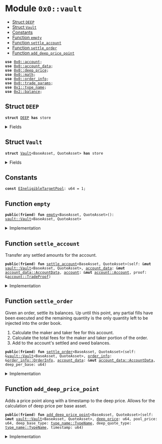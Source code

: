 
<a name="0x0_vault"></a>

# Module `0x0::vault`



-  [Struct `DEEP`](#0x0_vault_DEEP)
-  [Struct `Vault`](#0x0_vault_Vault)
-  [Constants](#@Constants_0)
-  [Function `empty`](#0x0_vault_empty)
-  [Function `settle_account`](#0x0_vault_settle_account)
-  [Function `settle_order`](#0x0_vault_settle_order)
-  [Function `add_deep_price_point`](#0x0_vault_add_deep_price_point)


<pre><code><b>use</b> <a href="account.md#0x0_account">0x0::account</a>;
<b>use</b> <a href="account_data.md#0x0_account_data">0x0::account_data</a>;
<b>use</b> <a href="deep_price.md#0x0_deep_price">0x0::deep_price</a>;
<b>use</b> <a href="math.md#0x0_math">0x0::math</a>;
<b>use</b> <a href="order_info.md#0x0_order_info">0x0::order_info</a>;
<b>use</b> <a href="trade_params.md#0x0_trade_params">0x0::trade_params</a>;
<b>use</b> <a href="dependencies/move-stdlib/type_name.md#0x1_type_name">0x1::type_name</a>;
<b>use</b> <a href="dependencies/sui-framework/balance.md#0x2_balance">0x2::balance</a>;
</code></pre>



<a name="0x0_vault_DEEP"></a>

## Struct `DEEP`



<pre><code><b>struct</b> <a href="vault.md#0x0_vault_DEEP">DEEP</a> <b>has</b> store
</code></pre>



<details>
<summary>Fields</summary>


<dl>
<dt>
<code>dummy_field: bool</code>
</dt>
<dd>

</dd>
</dl>


</details>

<a name="0x0_vault_Vault"></a>

## Struct `Vault`



<pre><code><b>struct</b> <a href="vault.md#0x0_vault_Vault">Vault</a>&lt;BaseAsset, QuoteAsset&gt; <b>has</b> store
</code></pre>



<details>
<summary>Fields</summary>


<dl>
<dt>
<code>base_balance: <a href="dependencies/sui-framework/balance.md#0x2_balance_Balance">balance::Balance</a>&lt;BaseAsset&gt;</code>
</dt>
<dd>

</dd>
<dt>
<code>quote_balance: <a href="dependencies/sui-framework/balance.md#0x2_balance_Balance">balance::Balance</a>&lt;QuoteAsset&gt;</code>
</dt>
<dd>

</dd>
<dt>
<code>deep_balance: <a href="dependencies/sui-framework/balance.md#0x2_balance_Balance">balance::Balance</a>&lt;<a href="vault.md#0x0_vault_DEEP">vault::DEEP</a>&gt;</code>
</dt>
<dd>

</dd>
<dt>
<code><a href="deep_price.md#0x0_deep_price">deep_price</a>: <a href="deep_price.md#0x0_deep_price_DeepPrice">deep_price::DeepPrice</a></code>
</dt>
<dd>

</dd>
</dl>


</details>

<a name="@Constants_0"></a>

## Constants


<a name="0x0_vault_EIneligibleTargetPool"></a>



<pre><code><b>const</b> <a href="vault.md#0x0_vault_EIneligibleTargetPool">EIneligibleTargetPool</a>: u64 = 1;
</code></pre>



<a name="0x0_vault_empty"></a>

## Function `empty`



<pre><code><b>public</b>(<b>friend</b>) <b>fun</b> <a href="vault.md#0x0_vault_empty">empty</a>&lt;BaseAsset, QuoteAsset&gt;(): <a href="vault.md#0x0_vault_Vault">vault::Vault</a>&lt;BaseAsset, QuoteAsset&gt;
</code></pre>



<details>
<summary>Implementation</summary>


<pre><code><b>public</b>(package) <b>fun</b> <a href="vault.md#0x0_vault_empty">empty</a>&lt;BaseAsset, QuoteAsset&gt;(): <a href="vault.md#0x0_vault_Vault">Vault</a>&lt;BaseAsset, QuoteAsset&gt; {
    <a href="vault.md#0x0_vault_Vault">Vault</a> {
        base_balance: <a href="dependencies/sui-framework/balance.md#0x2_balance_zero">balance::zero</a>(),
        quote_balance: <a href="dependencies/sui-framework/balance.md#0x2_balance_zero">balance::zero</a>(),
        deep_balance: <a href="dependencies/sui-framework/balance.md#0x2_balance_zero">balance::zero</a>(),
        <a href="deep_price.md#0x0_deep_price">deep_price</a>: <a href="deep_price.md#0x0_deep_price_empty">deep_price::empty</a>(),
    }
}
</code></pre>



</details>

<a name="0x0_vault_settle_account"></a>

## Function `settle_account`

Transfer any settled amounts for the account.


<pre><code><b>public</b>(<b>friend</b>) <b>fun</b> <a href="vault.md#0x0_vault_settle_account">settle_account</a>&lt;BaseAsset, QuoteAsset&gt;(self: &<b>mut</b> <a href="vault.md#0x0_vault_Vault">vault::Vault</a>&lt;BaseAsset, QuoteAsset&gt;, <a href="account_data.md#0x0_account_data">account_data</a>: &<b>mut</b> <a href="account_data.md#0x0_account_data_AccountData">account_data::AccountData</a>, <a href="account.md#0x0_account">account</a>: &<b>mut</b> <a href="account.md#0x0_account_Account">account::Account</a>, proof: &<a href="account.md#0x0_account_TradeProof">account::TradeProof</a>)
</code></pre>



<details>
<summary>Implementation</summary>


<pre><code><b>public</b>(package) <b>fun</b> <a href="vault.md#0x0_vault_settle_account">settle_account</a>&lt;BaseAsset, QuoteAsset&gt;(
    self: &<b>mut</b> <a href="vault.md#0x0_vault_Vault">Vault</a>&lt;BaseAsset, QuoteAsset&gt;,
    <a href="account_data.md#0x0_account_data">account_data</a>: &<b>mut</b> AccountData,
    <a href="account.md#0x0_account">account</a>: &<b>mut</b> Account,
    proof: &TradeProof,
) {
    <b>let</b> (base_out, quote_out, deep_out, base_in, quote_in, deep_in) = <a href="account_data.md#0x0_account_data">account_data</a>.settle();
    <b>if</b> (base_out &gt; base_in) {
        <b>let</b> <a href="dependencies/sui-framework/balance.md#0x2_balance">balance</a> = self.base_balance.split(base_out - base_in);
        <a href="account.md#0x0_account">account</a>.deposit_with_proof(proof, <a href="dependencies/sui-framework/balance.md#0x2_balance">balance</a>);
    };
    <b>if</b> (quote_out &gt; quote_in) {
        <b>let</b> <a href="dependencies/sui-framework/balance.md#0x2_balance">balance</a> = self.quote_balance.split(quote_out - quote_in);
        <a href="account.md#0x0_account">account</a>.deposit_with_proof(proof, <a href="dependencies/sui-framework/balance.md#0x2_balance">balance</a>);
    };
    <b>if</b> (deep_out &gt; deep_in) {
        <b>let</b> <a href="dependencies/sui-framework/balance.md#0x2_balance">balance</a> = self.deep_balance.split(deep_out - deep_in);
        <a href="account.md#0x0_account">account</a>.deposit_with_proof(proof, <a href="dependencies/sui-framework/balance.md#0x2_balance">balance</a>);
    };
    <b>if</b> (base_in &gt; base_out) {
        <b>let</b> <a href="dependencies/sui-framework/balance.md#0x2_balance">balance</a> = <a href="account.md#0x0_account">account</a>.withdraw_with_proof(proof, base_in - base_out, <b>false</b>);
        self.base_balance.join(<a href="dependencies/sui-framework/balance.md#0x2_balance">balance</a>);
    };
    <b>if</b> (quote_in &gt; quote_out) {
        <b>let</b> <a href="dependencies/sui-framework/balance.md#0x2_balance">balance</a> = <a href="account.md#0x0_account">account</a>.withdraw_with_proof(proof, quote_in - quote_out, <b>false</b>);
        self.quote_balance.join(<a href="dependencies/sui-framework/balance.md#0x2_balance">balance</a>);
    };
    <b>if</b> (deep_in &gt; deep_out) {
        <b>let</b> <a href="dependencies/sui-framework/balance.md#0x2_balance">balance</a> = <a href="account.md#0x0_account">account</a>.withdraw_with_proof(proof, deep_in - deep_out, <b>false</b>);
        self.deep_balance.join(<a href="dependencies/sui-framework/balance.md#0x2_balance">balance</a>);
    };
}
</code></pre>



</details>

<a name="0x0_vault_settle_order"></a>

## Function `settle_order`

Given an order, settle its balances. Up until this point, any partial fills have been executed
and the remaining quantity is the only quantity left to be injected into the order book.
1. Calculate the maker and taker fee for this account.
2. Calculate the total fees for the maker and taker portion of the order.
3. Add to the account's settled and owed balances.


<pre><code><b>public</b>(<b>friend</b>) <b>fun</b> <a href="vault.md#0x0_vault_settle_order">settle_order</a>&lt;BaseAsset, QuoteAsset&gt;(self: &<a href="vault.md#0x0_vault_Vault">vault::Vault</a>&lt;BaseAsset, QuoteAsset&gt;, <a href="order_info.md#0x0_order_info">order_info</a>: &<a href="order_info.md#0x0_order_info_OrderInfo">order_info::OrderInfo</a>, <a href="account_data.md#0x0_account_data">account_data</a>: &<b>mut</b> <a href="account_data.md#0x0_account_data_AccountData">account_data::AccountData</a>, deep_per_base: u64)
</code></pre>



<details>
<summary>Implementation</summary>


<pre><code><b>public</b>(package) <b>fun</b> <a href="vault.md#0x0_vault_settle_order">settle_order</a>&lt;BaseAsset, QuoteAsset&gt;(
    self: &<a href="vault.md#0x0_vault_Vault">Vault</a>&lt;BaseAsset, QuoteAsset&gt;,
    <a href="order_info.md#0x0_order_info">order_info</a>: &OrderInfo,
    <a href="account_data.md#0x0_account_data">account_data</a>: &<b>mut</b> AccountData,
    deep_per_base: u64,
) {
    <b>let</b> base_to_deep = self.<a href="deep_price.md#0x0_deep_price">deep_price</a>.conversion_rate();
    <b>let</b> total_volume = <a href="account_data.md#0x0_account_data">account_data</a>.taker_volume() + <a href="account_data.md#0x0_account_data">account_data</a>.maker_volume();
    <b>let</b> volume_in_deep = <a href="math.md#0x0_math_mul">math::mul</a>(total_volume, base_to_deep);
    <b>let</b> <a href="trade_params.md#0x0_trade_params">trade_params</a> = <a href="order_info.md#0x0_order_info">order_info</a>.<a href="trade_params.md#0x0_trade_params">trade_params</a>();
    <b>let</b> taker_fee = <a href="trade_params.md#0x0_trade_params">trade_params</a>.taker_fee();
    <b>let</b> maker_fee = <a href="trade_params.md#0x0_trade_params">trade_params</a>.maker_fee();
    <b>let</b> stake_required = <a href="trade_params.md#0x0_trade_params">trade_params</a>.stake_required();
    <b>let</b> taker_fee = <b>if</b> (<a href="account_data.md#0x0_account_data">account_data</a>.active_stake() &gt;= stake_required && volume_in_deep &gt;= stake_required) {
        <a href="math.md#0x0_math_div">math::div</a>(taker_fee, 2)
    } <b>else</b> {
        taker_fee
    };

    <b>let</b> executed_quantity = <a href="order_info.md#0x0_order_info">order_info</a>.executed_quantity();
    <b>let</b> remaining_quantity = <a href="order_info.md#0x0_order_info">order_info</a>.remaining_quantity();
    <b>let</b> cumulative_quote_quantity = <a href="order_info.md#0x0_order_info">order_info</a>.cumulative_quote_quantity();
    <b>let</b> deep_in = <a href="math.md#0x0_math_mul">math::mul</a>(deep_per_base, <a href="math.md#0x0_math_mul">math::mul</a>(executed_quantity, taker_fee));

    <b>if</b> (<a href="order_info.md#0x0_order_info">order_info</a>.is_bid()) {
        <a href="account_data.md#0x0_account_data">account_data</a>.add_settled_amounts(executed_quantity, 0, 0);
        <a href="account_data.md#0x0_account_data">account_data</a>.add_owed_amounts(0, cumulative_quote_quantity, deep_in);
    } <b>else</b> {
        <a href="account_data.md#0x0_account_data">account_data</a>.add_settled_amounts(0, cumulative_quote_quantity, 0);
        <a href="account_data.md#0x0_account_data">account_data</a>.add_owed_amounts(executed_quantity, 0, deep_in);
    };

    // Maker Part of Settling Order
    <b>if</b> (remaining_quantity &gt; 0 && !<a href="order_info.md#0x0_order_info">order_info</a>.is_immediate_or_cancel()) {
        <b>let</b> deep_in = <a href="math.md#0x0_math_mul">math::mul</a>(deep_per_base, <a href="math.md#0x0_math_mul">math::mul</a>(remaining_quantity, maker_fee));
        <b>if</b> (<a href="order_info.md#0x0_order_info">order_info</a>.is_bid()) {
            <a href="account_data.md#0x0_account_data">account_data</a>.add_owed_amounts(0, <a href="math.md#0x0_math_mul">math::mul</a>(remaining_quantity, <a href="order_info.md#0x0_order_info">order_info</a>.price()), deep_in);
        } <b>else</b> {
            <a href="account_data.md#0x0_account_data">account_data</a>.add_owed_amounts(remaining_quantity, 0, deep_in);
        };
    };
}
</code></pre>



</details>

<a name="0x0_vault_add_deep_price_point"></a>

## Function `add_deep_price_point`

Adds a price point along with a timestamp to the deep price.
Allows for the calculation of deep price per base asset.


<pre><code><b>public</b>(<b>friend</b>) <b>fun</b> <a href="vault.md#0x0_vault_add_deep_price_point">add_deep_price_point</a>&lt;BaseAsset, QuoteAsset&gt;(self: &<b>mut</b> <a href="vault.md#0x0_vault_Vault">vault::Vault</a>&lt;BaseAsset, QuoteAsset&gt;, <a href="deep_price.md#0x0_deep_price">deep_price</a>: u64, pool_price: u64, deep_base_type: <a href="dependencies/move-stdlib/type_name.md#0x1_type_name_TypeName">type_name::TypeName</a>, deep_quote_type: <a href="dependencies/move-stdlib/type_name.md#0x1_type_name_TypeName">type_name::TypeName</a>, timestamp: u64)
</code></pre>



<details>
<summary>Implementation</summary>


<pre><code><b>public</b>(package) <b>fun</b> <a href="vault.md#0x0_vault_add_deep_price_point">add_deep_price_point</a>&lt;BaseAsset, QuoteAsset&gt;(
    self: &<b>mut</b> <a href="vault.md#0x0_vault_Vault">Vault</a>&lt;BaseAsset, QuoteAsset&gt;,
    <a href="deep_price.md#0x0_deep_price">deep_price</a>: u64,
    pool_price: u64,
    deep_base_type: TypeName,
    deep_quote_type: TypeName,
    timestamp: u64,
) {
    <b>let</b> base_type = <a href="dependencies/move-stdlib/type_name.md#0x1_type_name_get">type_name::get</a>&lt;BaseAsset&gt;();
    <b>let</b> quote_type = <a href="dependencies/move-stdlib/type_name.md#0x1_type_name_get">type_name::get</a>&lt;QuoteAsset&gt;();
    <b>let</b> deep_type = <a href="dependencies/move-stdlib/type_name.md#0x1_type_name_get">type_name::get</a>&lt;<a href="vault.md#0x0_vault_DEEP">DEEP</a>&gt;();
    <b>if</b> (base_type == deep_type) {
        <b>return</b> self.<a href="deep_price.md#0x0_deep_price">deep_price</a>.add_price_point(1, timestamp)
    };
    <b>if</b> (quote_type == deep_type) {
        <b>return</b> self.<a href="deep_price.md#0x0_deep_price">deep_price</a>.add_price_point(pool_price, timestamp)
    };

    <b>assert</b>!((base_type == deep_base_type || base_type == deep_quote_type) ||
            (quote_type == deep_base_type || quote_type == deep_quote_type), <a href="vault.md#0x0_vault_EIneligibleTargetPool">EIneligibleTargetPool</a>);
    <b>assert</b>!(!(base_type == deep_base_type && quote_type == deep_quote_type), <a href="vault.md#0x0_vault_EIneligibleTargetPool">EIneligibleTargetPool</a>);

    <b>let</b> deep_per_base = <b>if</b> (base_type == deep_base_type) {
        <a href="deep_price.md#0x0_deep_price">deep_price</a>
    } <b>else</b> <b>if</b> (base_type == deep_quote_type) {
        <a href="math.md#0x0_math_div">math::div</a>(1, <a href="deep_price.md#0x0_deep_price">deep_price</a>)
    } <b>else</b> <b>if</b> (quote_type == deep_base_type) {
        <a href="math.md#0x0_math_mul">math::mul</a>(<a href="deep_price.md#0x0_deep_price">deep_price</a>, pool_price)
    } <b>else</b> {
        <a href="math.md#0x0_math_div">math::div</a>(<a href="deep_price.md#0x0_deep_price">deep_price</a>, pool_price)
    };

    self.<a href="deep_price.md#0x0_deep_price">deep_price</a>.add_price_point(deep_per_base, timestamp)
}
</code></pre>



</details>
